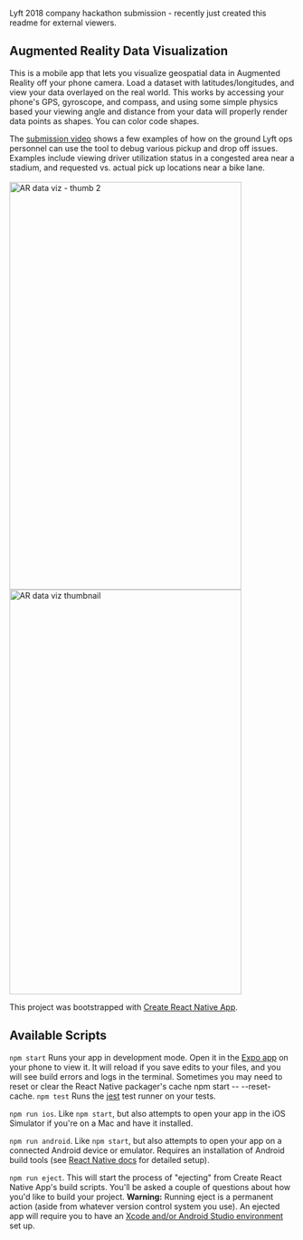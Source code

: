 Lyft 2018 company hackathon submission - recently just created this readme for external viewers.

## Augmented Reality Data Visualization

This is a mobile app that lets you visualize geospatial data in Augmented Reality off your phone camera. Load a dataset with latitudes/longitudes, and view your data overlayed on the real world. This works by accessing your phone's GPS, gyroscope, and compass, and using some simple physics based your viewing angle and distance from your data will properly render data points as shapes. You can color code shapes.

The [submission video](https://drive.google.com/file/d/1TbDbA6rEPPsK1TDGIEuwa_vnT9qJppN0/view?usp=sharing) shows a few examples of how on the ground Lyft ops personnel can use the tool to debug various pickup and drop off issues. Examples include viewing driver utilization status in a congested area near a stadium, and requested vs. actual pick up locations near a bike lane.
<br/><br/>
<img width="410" height="720" alt="AR data viz - thumb 2" src="https://github.com/user-attachments/assets/0d53f89c-a88c-4b07-837a-3b40aced74f4" />
<img width="410" height="715" alt="AR data viz thumbnail" src="https://github.com/user-attachments/assets/6afe231c-a8cc-4346-a390-30d3039ab86f" />


This project was bootstrapped with [Create React Native App](https://github.com/react-community/create-react-native-app).

## Available Scripts
`npm start` Runs your app in development mode. Open it in the [Expo app](https://expo.io) on your phone to view it. It will reload if you save edits to your files, and you will see build errors and logs in the terminal. Sometimes you may need to reset or clear the React Native packager's cache npm start -- --reset-cache.
`npm test` Runs the [jest](https://github.com/facebook/jest) test runner on your tests.

`npm run ios`. Like `npm start`, but also attempts to open your app in the iOS Simulator if you're on a Mac and have it installed.

`npm run android`. Like `npm start`, but also attempts to open your app on a connected Android device or emulator. Requires an installation of Android build tools (see [React Native docs](https://facebook.github.io/react-native/docs/getting-started.html) for detailed setup).

`npm run eject`. This will start the process of "ejecting" from Create React Native App's build scripts. You'll be asked a couple of questions about how you'd like to build your project. **Warning:** Running eject is a permanent action (aside from whatever version control system you use). An ejected app will require you to have an [Xcode and/or Android Studio environment](https://facebook.github.io/react-native/docs/getting-started.html) set up.
